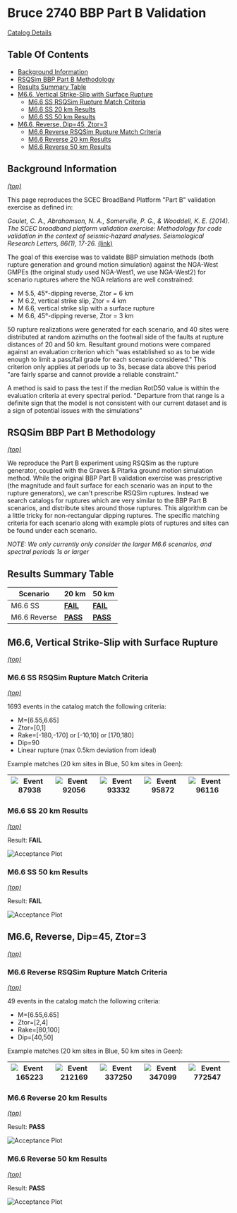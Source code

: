 # Bruce 2740 BBP Part B Validation

[Catalog Details](../#bruce-2740)

## Table Of Contents
* [Background Information](#background-information)
* [RSQSim BBP Part B Methodology](#rsqsim-bbp-part-b-methodology)
* [Results Summary Table](#results-summary-table)
* [M6.6, Vertical Strike-Slip with Surface Rupture](#m66-vertical-strike-slip-with-surface-rupture)
  * [M6.6 SS RSQSim Rupture Match Criteria](#m66-ss-rsqsim-rupture-match-criteria)
  * [M6.6 SS 20 km Results](#m66-ss-20-km-results)
  * [M6.6 SS 50 km Results](#m66-ss-50-km-results)
* [M6.6, Reverse, Dip=45, Ztor=3](#m66-reverse-dip45-ztor3)
  * [M6.6 Reverse RSQSim Rupture Match Criteria](#m66-reverse-rsqsim-rupture-match-criteria)
  * [M6.6 Reverse 20 km Results](#m66-reverse-20-km-results)
  * [M6.6 Reverse 50 km Results](#m66-reverse-50-km-results)
## Background Information
*[(top)](#table-of-contents)*


This page reproduces the SCEC BroadBand Platform "Part B" validation exercise as defined in:

*Goulet, C. A., Abrahamson, N. A., Somerville, P. G., & Wooddell, K. E. (2014). The SCEC broadband platform validation exercise: Methodology for code validation in the context of seismic‐hazard analyses. Seismological Research Letters, 86(1), 17-26.* [(link)](https://pubs.geoscienceworld.org/ssa/srl/article/86/1/17/315438/the-scec-broadband-platform-validation-exercise)

The goal of this exercise was to validate BBP simulation methods (both rupture generation and ground motion simulation) against the NGA-West GMPEs (the original study used NGA-West1, we use NGA-West2) for scenario ruptures where the NGA relations are well constrained:

* M 5.5, 45°-dipping reverse, Ztor = 6 km
* M 6.2, vertical strike slip, Ztor = 4 km
* M 6.6, vertical strike slip with a surface rupture
* M 6.6, 45°-dipping reverse, Ztor = 3 km

50 rupture realizations were generated for each scenario, and 40 sites were distributed at random azimuths on the footwall side of the faults at rupture distances of 20 and 50 km. Resultant ground motions were compared against an evaluation criterion which "was established so as to be wide enough to limit a pass/fail grade for each scenario considered." This criterion only applies at periods up to 3s, becase data above this period "are fairly sparse and cannot provide a reliable constraint."

A method is said to pass the test if the median RotD50 value is within the evaluation criteria at every spectral period. "Departure from that range is a definite sign that the model is not consistent with our current dataset and is a sign of potential issues with the simulations"

## RSQSim BBP Part B Methodology
*[(top)](#table-of-contents)*

We reproduce the Part B experiment using RSQSim as the rupture generator, coupled with the Graves & Pitarka ground motion simulation method. While the original BBP Part B validation exercise was prescriptive (the magnitude and fault surface for each scenario was an input to the rupture generators), we can't prescribe RSQSim ruptures. Instead we search catalogs for ruptures which are very similar to the BBP Part B scenarios, and distribute sites around those ruptures. This algorithm can be a little tricky for non-rectangular dipping ruptures. The specific matching criteria for each scenario along with example plots of ruptures and sites can be found under each scenario.

*NOTE: We only currently only consider the larger M6.6 scenarios, and spectral periods 1s or larger*

## Results Summary Table

| Scenario | 20 km | 50 km |
|-----|-----|-----|
| M6.6 SS | **[FAIL](#m66-ss-20-km-results)** | **[FAIL](#m66-ss-50-km-results)** |
| M6.6 Reverse | **[PASS](#m66-reverse-20-km-results)** | **[PASS](#m66-reverse-50-km-results)** |

## M6.6, Vertical Strike-Slip with Surface Rupture
*[(top)](#table-of-contents)*

### M6.6 SS RSQSim Rupture Match Criteria
*[(top)](#table-of-contents)*

1693 events in the catalog match the following criteria:

* M=[6.55,6.65]
* Ztor=[0,1]
* Rake=[-180,-170] or [-10,10] or [170,180]
* Dip=90
* Linear rupture (max 0.5km deviation from ideal)

Example matches (20 km sites in Blue, 50 km sites in Geen):

| ![Event 87938](resources/m6p6_vert_ss_surface_match_0_event_87938.png) | ![Event 92056](resources/m6p6_vert_ss_surface_match_1_event_92056.png) | ![Event 93332](resources/m6p6_vert_ss_surface_match_2_event_93332.png) | ![Event 95872](resources/m6p6_vert_ss_surface_match_3_event_95872.png) | ![Event 96116](resources/m6p6_vert_ss_surface_match_4_event_96116.png) |
|-----|-----|-----|-----|-----|
### M6.6 SS 20 km Results
*[(top)](#table-of-contents)*

Result: **FAIL**

![Acceptance Plot](resources/m6p6_vert_ss_surface_20km.png)

### M6.6 SS 50 km Results
*[(top)](#table-of-contents)*

Result: **FAIL**

![Acceptance Plot](resources/m6p6_vert_ss_surface_50km.png)

## M6.6, Reverse, Dip=45, Ztor=3
*[(top)](#table-of-contents)*

### M6.6 Reverse RSQSim Rupture Match Criteria
*[(top)](#table-of-contents)*

49 events in the catalog match the following criteria:

* M=[6.55,6.65]
* Ztor=[2,4]
* Rake=[80,100]
* Dip=[40,50]

Example matches (20 km sites in Blue, 50 km sites in Geen):

| ![Event 165223](resources/m6p6_reverse_match_0_event_165223.png) | ![Event 212169](resources/m6p6_reverse_match_1_event_212169.png) | ![Event 337250](resources/m6p6_reverse_match_2_event_337250.png) | ![Event 347099](resources/m6p6_reverse_match_3_event_347099.png) | ![Event 772547](resources/m6p6_reverse_match_4_event_772547.png) |
|-----|-----|-----|-----|-----|
### M6.6 Reverse 20 km Results
*[(top)](#table-of-contents)*

Result: **PASS**

![Acceptance Plot](resources/m6p6_reverse_20km.png)

### M6.6 Reverse 50 km Results
*[(top)](#table-of-contents)*

Result: **PASS**

![Acceptance Plot](resources/m6p6_reverse_50km.png)

